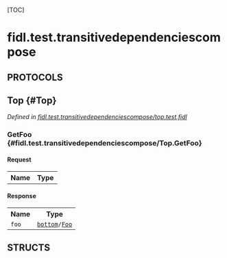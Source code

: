 [TOC]

# fidl.test.transitivedependenciescompose


## **PROTOCOLS**

## Top {#Top}
*Defined in [fidl.test.transitivedependenciescompose/top.test.fidl](https://fuchsia.googlesource.com/fuchsia/+/HEAD/top.test.fidl#5)*


### GetFoo {#fidl.test.transitivedependenciescompose/Top.GetFoo}


#### Request
<table>
    <tr><th>Name</th><th>Type</th></tr>
    </table>


#### Response
<table>
    <tr><th>Name</th><th>Type</th></tr>
    <tr>
            <td><code>foo</code></td>
            <td>
                <code><a class='link' href='../bottom/'>bottom</a>/<a class='link' href='../bottom/#Foo'>Foo</a></code>
            </td>
        </tr></table>



## **STRUCTS**













